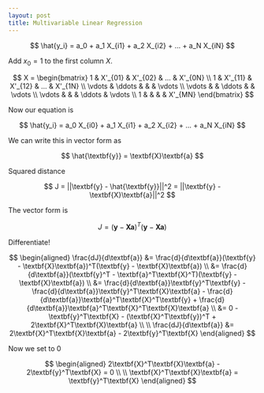 ```yaml
---
layout: post
title: Multivariable Linear Regression
---
```


$$
\hat{y_i} = a_0 + a_1 X_{i1} + a_2 X_{i2} + ... + a_N X_{iN}
$$

Add $x_0 = 1$ to the first column $X$.

$$
X = \begin{bmatrix}
    1 & X'_{01} & X'_{02} & ... & X'_{0N} \\
    1 & X'_{11} & X'_{12} & ... & X'_{1N} \\
    \vdots & \ddots & & & \vdots \\
    \vdots & & \ddots & & \vdots \\
    \vdots & & & \ddots & \vdots \\
    1 & & & & X'_{MN}
\end{bmatrix}
$$

Now our equation is

$$
\hat{y_i} = a_0 X_{i0} + a_1 X_{i1} + a_2 X_{i2} + ... + a_N X_{iN}
$$

We can write this in vector form as

$$
\hat{\textbf{y}} = \textbf{X}\textbf{a}
$$

Squared distance

$$
J = ||\textbf{y} - \hat{\textbf{y}}||^2 = ||\textbf{y} - \textbf{X}\textbf{a}||^2
$$

The vector form is

$$
J = (\textbf{y} - \textbf{X}\textbf{a})^T(\textbf{y} - \textbf{X}\textbf{a})
$$

Differentiate!

$$
\begin{aligned}
\frac{dJ}{d\textbf{a}} 
&= \frac{d}{d\textbf{a}}(\textbf{y} - \textbf{X}\textbf{a})^T(\textbf{y} - \textbf{X}\textbf{a}) \\
&= \frac{d}{d\textbf{a}}(\textbf{y}^T - \textbf{a}^T\textbf{X}^T)(\textbf{y} - \textbf{X}\textbf{a}) \\ 
&= \frac{d}{d\textbf{a}}\textbf{y}^T\textbf{y} - \frac{d}{d\textbf{a}}\textbf{y}^T\textbf{X}\textbf{a} - \frac{d}{d\textbf{a}}\textbf{a}^T\textbf{X}^T\textbf{y} + \frac{d}{d\textbf{a}}\textbf{a}^T\textbf{X}^T\textbf{X}\textbf{a} \\
&= 0 - \textbf{y}^T\textbf{X} - (\textbf{X}^T\textbf{y})^T + 2\textbf{X}^T\textbf{X}\textbf{a} \\
\\
\frac{dJ}{d\textbf{a}} &= 2\textbf{X}^T\textbf{X}\textbf{a} - 2\textbf{y}^T\textbf{X}
\end{aligned}
$$

Now we set to 0

$$
\begin{aligned}
2\textbf{X}^T\textbf{X}\textbf{a} - 2\textbf{y}^T\textbf{X} = 0 \\
\\
\textbf{X}^T\textbf{X}\textbf{a} = \textbf{y}^T\textbf{X}
\end{aligned}
$$